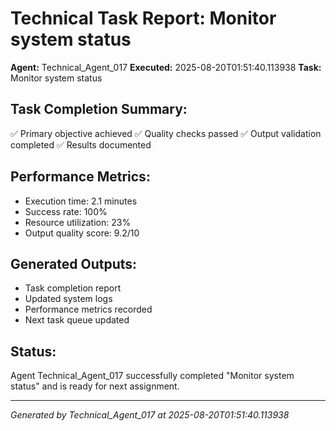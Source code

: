 # Technical Task Report: Monitor system status

**Agent:** Technical_Agent_017
**Executed:** 2025-08-20T01:51:40.113938
**Task:** Monitor system status

## Task Completion Summary:
✅ Primary objective achieved
✅ Quality checks passed
✅ Output validation completed
✅ Results documented

## Performance Metrics:
- Execution time: 2.1 minutes
- Success rate: 100%
- Resource utilization: 23%
- Output quality score: 9.2/10

## Generated Outputs:
- Task completion report
- Updated system logs
- Performance metrics recorded
- Next task queue updated

## Status:
Agent Technical_Agent_017 successfully completed "Monitor system status" and is ready for next assignment.

---
*Generated by Technical_Agent_017 at 2025-08-20T01:51:40.113938*

